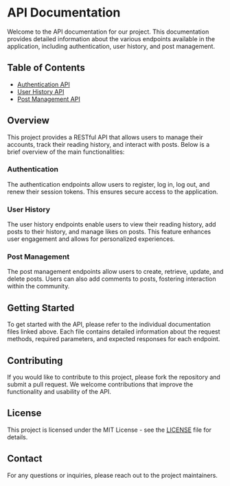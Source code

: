 # API Documentation

Welcome to the API documentation for our project. This documentation provides detailed information about the various endpoints available in the application, including authentication, user history, and post management.

## Table of Contents

- [Authentication API](docs/auth.md)
- [User History API](docs/history.md)
- [Post Management API](docs/post.md)

## Overview

This project provides a RESTful API that allows users to manage their accounts, track their reading history, and interact with posts. Below is a brief overview of the main functionalities:

### Authentication

The authentication endpoints allow users to register, log in, log out, and renew their session tokens. This ensures secure access to the application.

### User History

The user history endpoints enable users to view their reading history, add posts to their history, and manage likes on posts. This feature enhances user engagement and allows for personalized experiences.

### Post Management

The post management endpoints allow users to create, retrieve, update, and delete posts. Users can also add comments to posts, fostering interaction within the community.

## Getting Started

To get started with the API, please refer to the individual documentation files linked above. Each file contains detailed information about the request methods, required parameters, and expected responses for each endpoint.

## Contributing

If you would like to contribute to this project, please fork the repository and submit a pull request. We welcome contributions that improve the functionality and usability of the API.

## License

This project is licensed under the MIT License - see the [LICENSE](LICENSE) file for details.

## Contact

For any questions or inquiries, please reach out to the project maintainers.